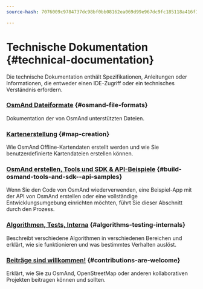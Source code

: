 ```yaml
---
source-hash: 7076009c9784737dc98bf0bb08162ea069d99e967dc9fc185118a416f1b22aa5

---
```

# Technische Dokumentation {#technical-documentation}

Die technische Dokumentation enthält Spezifikationen, Anleitungen oder Informationen, die entweder einen IDE-Zugriff oder ein technisches Verständnis erfordern.

### [OsmAnd Dateiformate](./osmand-file-formats/index.md) {#osmand-file-formats}

Dokumentation der von OsmAnd unterstützten Dateien.

### [Kartenerstellung](./map-creation/index.md) {#map-creation}

Wie OsmAnd Offline-Kartendaten erstellt werden und wie Sie benutzerdefinierte Kartendateien erstellen können.

### [OsmAnd erstellen, Tools und SDK & API-Beispiele](./build-osmand/index.md) {#build-osmand-tools-and-sdk--api-samples}

Wenn Sie den Code von OsmAnd wiederverwenden, eine Beispiel-App mit der API von OsmAnd erstellen oder eine vollständige Entwicklungsumgebung einrichten möchten, führt Sie dieser Abschnitt durch den Prozess.

### [Algorithmen, Tests, Interna](./algorithms/index.md) {#algorithms-testing-internals}

Beschreibt verschiedene Algorithmen in verschiedenen Bereichen und erklärt, wie sie funktionieren und was bestimmtes Verhalten auslöst.

### [Beiträge sind willkommen!](./contributions/index.md) {#contributions-are-welcome}

Erklärt, wie Sie zu OsmAnd, OpenStreetMap oder anderen kollaborativen Projekten beitragen können und sollten.